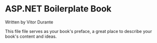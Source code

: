 # ASP.NET Boilerplate Book
 Written by Vitor Durante




This file file serves as your book's preface, a great place to describe your book's content and ideas.
